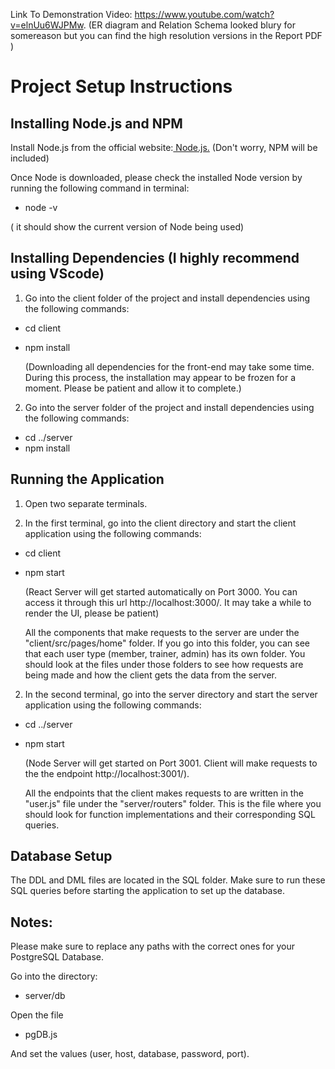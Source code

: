 Link To Demonstration Video: https://www.youtube.com/watch?v=elnUu6WJPMw. 
(ER diagram and Relation Schema looked blury for somereason but you can find the high resolution versions in the Report PDF )

# Project Setup Instructions

## Installing Node.js and NPM

Install Node.js from the official website:[ Node.js.](https://nodejs.org/en/download) (Don't worry, NPM will be included)

Once Node is downloaded, please check the installed Node version by running the following command in terminal:

- node -v

( it should show the current version of Node being used)

## Installing Dependencies (I highly recommend using VScode)

1. Go into the client folder of the project and install dependencies using the following commands:

- cd client
- npm install

  (Downloading all dependencies for the front-end may take some time. During this process, the installation may appear to be frozen for a moment. Please be patient and allow it to complete.)

2. Go into the server folder of the project and install dependencies using the following commands:

- cd ../server
- npm install

## Running the Application

1. Open two separate terminals.

2. In the first terminal, go into the client directory and start the client application using the following commands:

- cd client
- npm start

    (React Server will get started automatically on Port 3000. You can access it through this url http://localhost:3000/. It may take a while to render the UI, please be patient)
    
    All the components that make requests to the server are under the "client/src/pages/home" folder. If you go into this folder, you can see that each user type (member, trainer, admin) has its own folder. 
    You should look at the files under those folders to see how requests are being made and how the client gets the data from the server. 
   
2. In the second terminal, go into the server directory and start the server application using the following commands:

- cd ../server
- npm start

   (Node Server will get started on Port 3001. Client will make requests to the the endpoint http://localhost:3001/).
   
   All the endpoints that the client makes requests to are written in the "user.js" file under the "server/routers" folder. This is the file where you should look for function implementations and their corresponding SQL queries.

## Database Setup

The DDL and DML files are located in the SQL folder.
Make sure to run these SQL queries before starting the application to set up the database.

##  Notes:

Please make sure to replace any paths with the correct ones for your PostgreSQL Database.

Go into the directory: 

- server/db

Open the file

- pgDB.js
  
And set the values (user, host, database, password, port).




